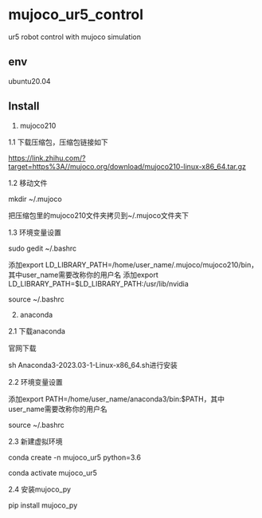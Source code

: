 # mujoco_ur5_control
ur5 robot control with mujoco simulation

## env
ubuntu20.04

## Install


1. mujoco210

1.1 下载压缩包，压缩包链接如下

https://link.zhihu.com/?target=https%3A//mujoco.org/download/mujoco210-linux-x86_64.tar.gz 

1.2 移动文件

mkdir ~/.mujoco 

把压缩包里的mujoco210文件夹拷贝到~/.mujoco文件夹下

1.3 环境变量设置

sudo gedit ~/.bashrc

添加export LD_LIBRARY_PATH=/home/user_name/.mujoco/mujoco210/bin，其中user_name需要改称你的用户名
添加export LD_LIBRARY_PATH=$LD_LIBRARY_PATH:/usr/lib/nvidia

source ~/.bashrc

2. anaconda

2.1 下载anaconda

官网下载

sh Anaconda3-2023.03-1-Linux-x86_64.sh进行安装

2.2 环境变量设置

添加export PATH=/home/user_name/anaconda3/bin:$PATH，其中user_name需要改称你的用户名

source ~/.bashrc

2.3 新建虚拟环境

conda create -n mujoco_ur5 python=3.6

conda activate mujoco_ur5

2.4 安装mujoco_py

pip install mujoco_py

